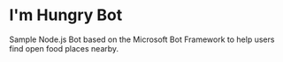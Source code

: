 # I'm Hungry Bot

Sample Node.js Bot based on the Microsoft Bot Framework to help users find open food places nearby.
